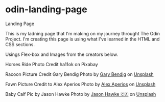 # odin-landing-page
Landing Page

This is my ladning page that I'm making on my journey throught The Odin Project. I'm creating this page is using what I've learned in the HTML and CSS sections.

Usings Flex-box and Images from the creators below.

Horses Ride Photo Credit ha11ok on Pixabay

Racoon Picture Credit Gary Bendig
Photo by <a href="https://unsplash.com/@kris_ricepees?utm_source=unsplash&utm_medium=referral&utm_content=creditCopyText">Gary Bendig</a> on <a href="https://unsplash.com/photos/6GMq7AGxNbE?utm_source=unsplash&utm_medium=referral&utm_content=creditCopyText">Unsplash</a>
  
  Fawn Picture Credit to Alex Aperios
  Photo by <a href="https://unsplash.com/fr/@aperiosdesign01?utm_source=unsplash&utm_medium=referral&utm_content=creditCopyText">Alex Aperios</a> on <a href="https://unsplash.com/s/photos/baby-cow?utm_source=unsplash&utm_medium=referral&utm_content=creditCopyText">Unsplash</a>

  Baby Calf Pic by Jason Hawke
  Photo by <a href="https://unsplash.com/@jfhawke?utm_source=unsplash&utm_medium=referral&utm_content=creditCopyText">Jason Hawke 🇨🇦</a> on <a href="https://unsplash.com/photos/mh2PQteZm-4?utm_source=unsplash&utm_medium=referral&utm_content=creditCopyText">Unsplash</a>
  
  